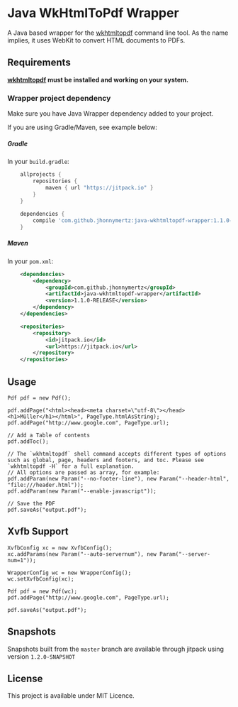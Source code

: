 Java WkHtmlToPdf Wrapper
=========

A Java based wrapper for the [wkhtmltopdf](http://wkhtmltopdf.org/) command line tool. As the name implies, it uses WebKit to convert HTML documents to PDFs.

Requirements
------------
**[wkhtmltopdf](http://wkhtmltopdf.org/) must be installed and working on your system.**

### Wrapper project dependency
Make sure you have Java Wrapper dependency added to your project.

If you are using Gradle/Maven, see example below:

##### Gradle
In your `build.gradle`:
```groovy
	allprojects {
		repositories {
			maven { url "https://jitpack.io" }
		}
	}
	
	dependencies {
		compile 'com.github.jhonnymertz:java-wkhtmltopdf-wrapper:1.1.0-RELEASE'
	}
```

##### Maven
In your `pom.xml`:
```xml
	<dependencies>
		<dependency>
			<groupId>com.github.jhonnymertz</groupId>
			<artifactId>java-wkhtmltopdf-wrapper</artifactId>
			<version>1.1.0-RELEASE</version>
		</dependency>
	</dependencies>

	<repositories>
		<repository>
			<id>jitpack.io</id>
			<url>https://jitpack.io</url>
		</repository>
	</repositories>
```

Usage
------------
```
Pdf pdf = new Pdf();

pdf.addPage("<html><head><meta charset=\"utf-8\"></head><h1>Müller</h1></html>", PageType.htmlAsString);
pdf.addPage("http://www.google.com", PageType.url);

// Add a Table of contents
pdf.addToc();

// The `wkhtmltopdf` shell command accepts different types of options such as global, page, headers and footers, and toc. Please see `wkhtmltopdf -H` for a full explanation.
// All options are passed as array, for example:
pdf.addParam(new Param("--no-footer-line"), new Param("--header-html", "file:///header.html"));
pdf.addParam(new Param("--enable-javascript"));

// Save the PDF
pdf.saveAs("output.pdf");
```

Xvfb Support
------------
```
XvfbConfig xc = new XvfbConfig();
xc.addParams(new Param("--auto-servernum"), new Param("--server-num=1"));

WrapperConfig wc = new WrapperConfig();
wc.setXvfbConfig(xc);

Pdf pdf = new Pdf(wc);
pdf.addPage("http://www.google.com", PageType.url);

pdf.saveAs("output.pdf");
```

Snapshots
---------

Snapshots built from the `master` branch are available through jitpack using version `1.2.0-SNAPSHOT`

License
------------
This project is available under MIT Licence.

